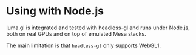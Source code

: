 # Using with Node.js

luma.gl is integrated and tested with headless-gl and runs under Node.js, both on real GPUs and on top of emulated Mesa stacks.

The main limitation is that `headless-gl` only supports WebGL1.

